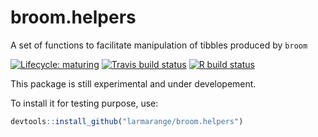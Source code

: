 # broom.helpers

A set of functions to facilitate manipulation of tibbles produced by `broom`

<!-- badges: start -->
[![Lifecycle: maturing](https://img.shields.io/badge/lifecycle-maturing-blue.svg)](https://www.tidyverse.org/lifecycle/#maturing)
[![Travis build status](https://travis-ci.com/larmarange/broom.helpers.svg?branch=master)](https://travis-ci.com/larmarange/broom.helpers)
[![R build status](https://github.com/larmarange/broom.helpers/workflows/R-CMD-check/badge.svg)](https://github.com/larmarange/broom.helpers/actions)
<!-- badges: end -->

This package is still experimental and under developement.

To install it for testing purpose, use:

```r
devtools::install_github("larmarange/broom.helpers")
```

